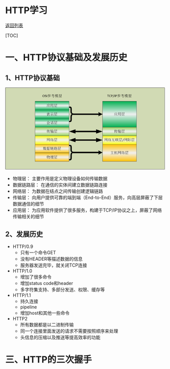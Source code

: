 # HTTP学习

[返回列表](https://github.com/EmonCodingFrontEnd/frontend-tutorial)

[TOC]

# 一、HTTP协议基础及发展历史

## 1、HTTP协议基础

![网络参考模型](https://github.com/EmonCodingFrontEnd/frontend-tutorial/blob/master/tutorials/HTTP/images/2017082601.png)

- 物理层： 主要作用是定义物理设备如何传输数据
- 数据链路层： 在通信的实体间建立数据链路连接
- 网络层： 为数据在结点之间传输创建逻辑链路
- 传输层： 向用户提供可靠的端到端（End-to-End）服务，向高层屏蔽了下层数据通信的细节
- 应用层： 为应用软件提供了很多服务，构建于TCP/IP协议之上，屏蔽了网络传输相关的细节

## 2、发展历史

- HTTP/0.9
  - 只有一个命令GET
  - 没有HEADER等描述数据的信息
  - 服务器发送完毕，就关闭TCP连接
- HTTP/1.0
  - 增加了很多命令
  - 增加status code和header
  - 多字符集支持、多部分发送、权限、缓存等
- HTTP/1.1
  - 持久连接
  - pipeline
  - 增加host和其他一些命令
- HTTP2
  - 所有数据都是以二进制传输
  - 同一个连接里面发送的请求不需要按照顺序来处理
  - 头信息的压缩以及推送等提高效率的功能

# 三、HTTP的三次握手



